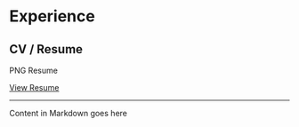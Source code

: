 # Experience

## CV / Resume

PNG Resume

[View Resume](images/Letter-C.png)

---

Content in Markdown goes here
